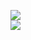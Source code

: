 [![](https://img.shields.io/badge/Made%20With-Github%20Spray-lightgrey.svg?style=for-the-badge&logo=github)](https://github.com/Annihil/github-spray#5456)  
[![](https://i.imgur.com/2DrTn0Z.gif)](https://github.com/Annihil/github-spray)